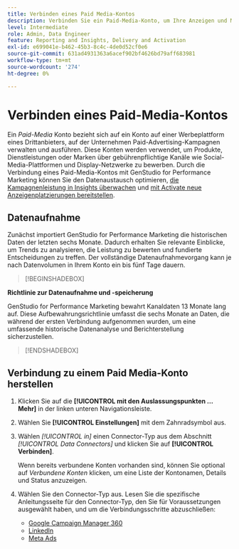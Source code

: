 ```yaml
---
title: Verbinden eines Paid Media-Kontos
description: Verbinden Sie ein Paid-Media-Konto, um Ihre Anzeigen und Medien mit Adobe GenStudio for Performance Marketing zu aktivieren und zu überwachen.
level: Intermediate
role: Admin, Data Engineer
feature: Reporting and Insights, Delivery and Activation
exl-id: e699041e-b462-45b3-8c4c-4de0d52cf0e6
source-git-commit: 631ad4931363a6acef902bf4626bd79aff683981
workflow-type: tm+mt
source-wordcount: '274'
ht-degree: 0%

---
```


# Verbinden eines Paid-Media-Kontos

Ein _Paid-Media_ Konto bezieht sich auf ein Konto auf einer Werbeplattform eines Drittanbieters, auf der Unternehmen Paid-Advertising-Kampagnen verwalten und ausführen. Diese Konten werden verwendet, um Produkte, Dienstleistungen oder Marken über gebührenpflichtige Kanäle wie Social-Media-Plattformen und Display-Netzwerke zu bewerben. Durch die Verbindung eines Paid-Media-Kontos mit GenStudio for Performance Marketing können Sie den Datenaustausch optimieren, [die Kampagnenleistung in Insights überwachen](/help/user-guide/insights/overview.md) und [mit Activate neue Anzeigenplatzierungen bereitstellen](/help/user-guide/activation/overview.md).

## Datenaufnahme

Zunächst importiert GenStudio for Performance Marketing die historischen Daten der letzten sechs Monate. Dadurch erhalten Sie relevante Einblicke, um Trends zu analysieren, die Leistung zu bewerten und fundierte Entscheidungen zu treffen. Der vollständige Datenaufnahmevorgang kann je nach Datenvolumen in Ihrem Konto ein bis fünf Tage dauern.

>[!BEGINSHADEBOX]

**Richtlinie zur Datenaufnahme und -speicherung**

GenStudio for Performance Marketing bewahrt Kanaldaten 13 Monate lang auf. Diese Aufbewahrungsrichtlinie umfasst die sechs Monate an Daten, die während der ersten Verbindung aufgenommen wurden, um eine umfassende historische Datenanalyse und Berichterstellung sicherzustellen.

>[!ENDSHADEBOX]


## Verbindung zu einem Paid Media-Konto herstellen

1. Klicken Sie auf die **[!UICONTROL mit den Auslassungspunkten … Mehr]** in der linken unteren Navigationsleiste.

1. Wählen Sie **[!UICONTROL Einstellungen]** mit dem Zahnradsymbol aus.

1. Wählen _[!UICONTROL in]_ einen Connector-Typ aus dem Abschnitt _[!UICONTROL Data Connectors]_ und klicken Sie auf **[!UICONTROL Verbinden]**.

   Wenn bereits verbundene Konten vorhanden sind, können Sie optional auf _Verbundene Konten_ klicken, um eine Liste der Kontonamen, Details und Status anzuzeigen.

1. Wählen Sie den Connector-Typ aus. Lesen Sie die spezifische Anleitungsseite für den Connector-Typ, den Sie für Voraussetzungen ausgewählt haben, und um die Verbindungsschritte abzuschließen:

   - [Google Campaign Manager 360](google-cm360.md)
   - [LinkedIn](linkedin-ads.md)
   - [Meta Ads](meta-ads.md)

